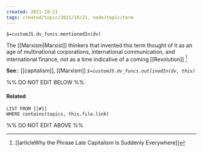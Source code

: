 ```yaml
---
created: 2021-10-21
tags: created/topic/2021/10/21, node/topic/term
---
```

`$=customJS.dv_funcs.mentionedIn(dv)`

The [[Marxism|Marxist]] thinkers that invented this term thought of it as an age of multinational corporations, international communication, and international finance,  not as a time indicative of a coming [[Revolution]]  [^1]

**See**:: [[capitalism]], [[Marxism]]
*`$=customJS.dv_funcs.outlinedIn(dv, this)`*

%% DO NOT EDIT BELOW %%
#### Related 
```dataview
LIST FROM [[#]]
WHERE contains(topics, this.file.link)
```
%% DO NOT EDIT ABOVE %%
[^1]: [[articleWhy the Phrase Late Capitalism Is Suddenly Everywhere]] 

